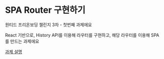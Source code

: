 # SPA Router 구현하기

원티드 프리온보딩 챌린지 3차 - 첫번째 과제에요

React 기반으로, History API를 이용해 라우터를 구현하고,
해당 라우터를 이용해 SPA 를 만드는 과제에요

[과제 설명](https://pollen-port-115.notion.site/1-4-e864bc2ced794647953a717d70215956)
